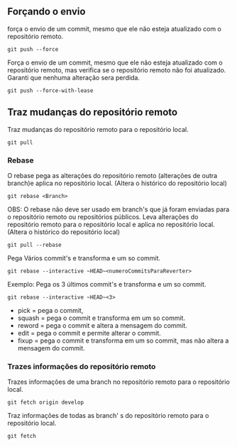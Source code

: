 ## Forçando o envio
força o envio de um commit, mesmo que ele não esteja atualizado com o repositório remoto.
```
git push --force
```
Força o envio de um commit, mesmo que ele não esteja atualizado com o repositório remoto, mas verifica se o repositório remoto não foi atualizado. Garanti que nenhuma alteração sera perdida. 
```
git push --force-with-lease
```

## Traz mudanças do repositório remoto
Traz mudanças do repositório remoto para o repositório local.
```
git pull
```

### Rebase
O rebase pega as alterações do repositório remoto (alterações de outra branch)e aplica no repositório local. (Altera o histórico do repositório local)
```
git rebase <Branch>
```
OBS: O rebase não deve ser usado em branch's que já foram enviadas para o repositório remoto ou repositórios públicos.
Leva alterações do repositório remoto para o repositório local e aplica no repositório local. (Altera o histórico do repositório local)
```
git pull --rebase
```

Pega Vários commit's e transforma e um so commit.
```
git rebase --interactive ~HEAD~<numeroCommitsParaReverter>
```
Exemplo: Pega os 3 últimos commit's e transforma e um so commit.
```
git rebase --interactive ~HEAD~<3>
```
- pick = pega o commit, 
- squash = pega o commit e transforma em um so commit.
- reword = pega o commit e altera a mensagem do commit.
- edit = pega o commit e permite alterar o commit.
- fixup = pega o commit e transforma em um so commit, mas não altera a mensagem do commit.
### Trazes informações do repositório remoto
Trazes informações de uma branch no repositório remoto para o repositório local.
```
git fetch origin develop
``` 
Traz informações de todas as branch' s do repositório remoto para o repositório local.
```	
git fetch
```